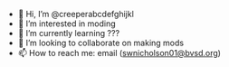 - 👋 Hi, I’m @creeperabcdefghijkl
- 👀 I’m interested in moding
- 🌱 I’m currently learning ???
- 💞️ I’m looking to collaborate on making mods
- 📫 How to reach me: email (swnicholson01@bvsd.org)

<!---
creeperabcdefghijkl/creeperabcdefghijkl is a ✨ special ✨ repository because its `README.md` (this file) appears on your GitHub profile.
You can click the Preview link to take a look at your changes.
--->
